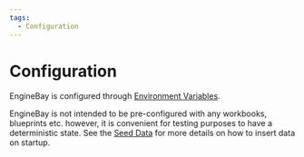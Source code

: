 ```yaml
---
tags:
  - Configuration
---
```


# Configuration

EngineBay is configured through [Environment Variables](./environment-variables.md).

EngineBay is not intended to be pre-configured with any workbooks, blueprints etc. however, it is convenient for testing purposes to have a deterministic state. See the [Seed Data](./seed-data.md) for more details on how to insert data on startup.
